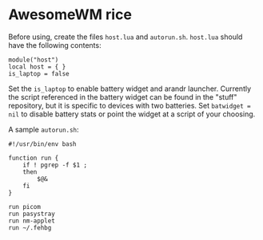 # AwesomeWM rice
Before using, create the files `host.lua` and `autorun.sh`. `host.lua` should have the following contents:

```
module("host")
local host = { }
is_laptop = false
```

Set the `is_laptop` to enable battery widget and arandr launcher. Currently the script referenced in the battery widget can be found in the "stuff" repository, but it is specific to devices with two batteries. Set `batwidget = nil` to disable battery stats or point the widget at a script of your choosing.

A sample `autorun.sh`:

```
#!/usr/bin/env bash

function run {
    if ! pgrep -f $1 ;
    then
        $@&
    fi
}

run picom
run pasystray
run nm-applet
run ~/.fehbg
```

